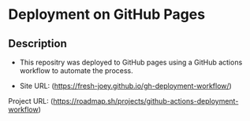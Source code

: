 # Deployment on GitHub Pages

## Description

- This repositry was deployed to GitHub pages using a GitHub actions workflow to automate the process.

- Site URL: (https://fresh-joey.github.io/gh-deployment-workflow/)



Project URL: (https://roadmap.sh/projects/github-actions-deployment-workflow)